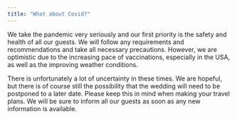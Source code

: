 ```yaml
---
title: "What about Covid?"
---
```


We take the pandemic very seriously and our first priority is the safety and health of all our guests. We will follow any requirements and recommendations and take all necessary precautions. However, we are optimistic due to the increasing pace of vaccinations, especially in the USA, as well as the improving weather conditions.

There is unfortunately a lot of uncertainty in these times. We are hopeful, but there is of course still the possibility that the wedding will need to be postponed to a later date. Please keep this in mind when making your travel plans. We will be sure to inform all our guests as soon as any new information is available.
